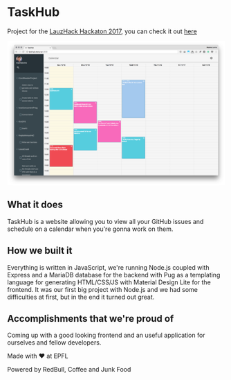# TaskHub

Project for the [LauzHack Hackaton 2017](http://lauzhack.com/), you can check it out [here](http://taskhub.mato.run:3000/)

![Screenshot of app](screenshot.png)

## What it does

TaskHub is a website allowing you to view all your GitHub issues and schedule on a calendar when you're gonna work on them.

## How we built it

Everything is written in JavaScript, we're running Node.js coupled with Express and a MariaDB database for the backend with Pug as a templating language for generating HTML/CSS/JS with Material Design Lite for the frontend. It was our first big project with Node.js and we had some difficulties at first, but in the end it turned out great.

## Accomplishments that we're proud of

Coming up with a good looking frontend and an useful application for ourselves and fellow developers.

Made with ❤️ at EPFL

Powered by RedBull, Coffee and Junk Food